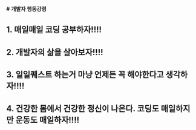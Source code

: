 **# 개발자 행동강령**
## 1. 매일매일 코딩 공부하자!!!!
## 2. 개발자의 삶을 살아보자!!!!
## 3. 일일퀘스트 하는거 마냥 언제든 꼭 해야한다고 생각하자!!!!
## 4. 건강한 몸에서 건강한 정신이 나온다. 코딩도 매일하지만 운동도 매일하자!!!!
